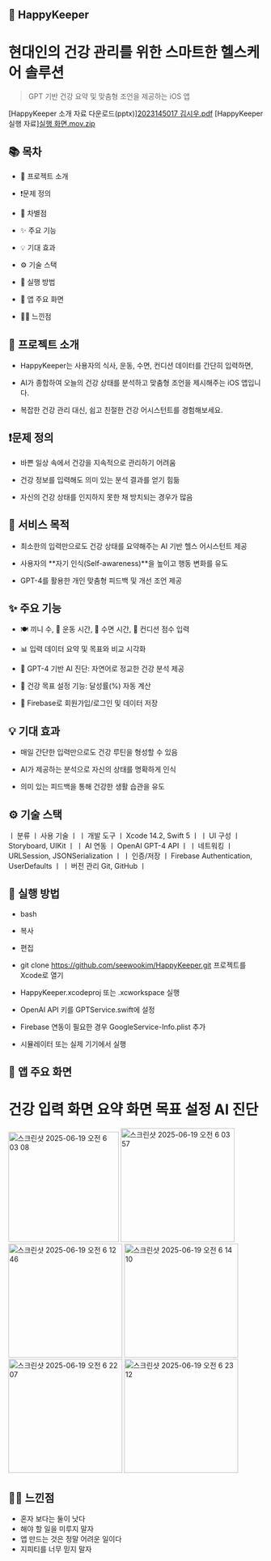 ## 🌱 HappyKeeper
# 현대인의 건강 관리를 위한 스마트한 헬스케어 솔루션
> GPT 기반 건강 요약 및 맞춤형 조언을 제공하는 iOS 앱

[HappyKeeper 소개 자료 다운로드(pptx)][2023145017 김시우.pdf](https://github.com/user-attachments/files/20805345/2023145017.pdf)
[HappyKeeper 실행 자료][실행 화면.mov.zip](https://github.com/user-attachments/files/20805347/2025-06-19.6.28.43.mov.zip)



## 📚 목차

- 🧠 프로젝트 소개

- ❗️문제 정의

- 🎯 차별점

- ✨ 주요 기능

- 💡 기대 효과

- ⚙️ 기술 스택

- 🚀 실행 방법

- 📸 앱 주요 화면

- 🙋‍♀️ 느낀점

## 🧠 프로젝트 소개
- HappyKeeper는 사용자의 식사, 운동, 수면, 컨디션 데이터를 간단히 입력하면,

- AI가 종합하여 오늘의 건강 상태를 분석하고 맞춤형 조언을 제시해주는 iOS 앱입니다.

- 복잡한 건강 관리 대신, 쉽고 친절한 건강 어시스턴트를 경험해보세요.

## ❗️문제 정의

- 바쁜 일상 속에서 건강을 지속적으로 관리하기 어려움

- 건강 정보를 입력해도 의미 있는 분석 결과를 얻기 힘듦

- 자신의 건강 상태를 인지하지 못한 채 방치되는 경우가 많음

## 🎯 서비스 목적

- 최소한의 입력만으로도 건강 상태를 요약해주는 AI 기반 헬스 어시스턴트 제공

- 사용자의 **자기 인식(Self-awareness)**을 높이고 행동 변화를 유도

- GPT-4를 활용한 개인 맞춤형 피드백 및 개선 조언 제공

## ✨ 주요 기능

- 🍽️ 끼니 수, 🏃 운동 시간, 🛌 수면 시간, 🧠 컨디션 점수 입력

- 📊 입력 데이터 요약 및 목표와 비교 시각화

- 🤖 GPT-4 기반 AI 진단: 자연어로 정교한 건강 분석 제공

- 🎯 건강 목표 설정 기능: 달성률(%) 자동 계산

- 🔐 Firebase로 회원가입/로그인 및 데이터 저장

## 💡 기대 효과

- 매일 간단한 입력만으로도 건강 루틴을 형성할 수 있음

- AI가 제공하는 분석으로 자신의 상태를 명확하게 인식

- 의미 있는 피드백을 통해 건강한 생활 습관을 유도

## ⚙️ 기술 스택

ㅣ 분류 ㅣ 사용 기술 ㅣ
ㅣ 개발 도구 ㅣ Xcode 14.2, Swift 5 ㅣ
ㅣ UI 구성 ㅣ Storyboard, UIKit ㅣ
ㅣ AI 연동 ㅣ	OpenAI GPT-4 API ㅣ
ㅣ 네트워킹 ㅣ URLSession, JSONSerialization ㅣ
ㅣ 인증/저장 ㅣ	Firebase Authentication, UserDefaults ㅣ
ㅣ 버전 관리	Git, GitHub ㅣ

## 🚀 실행 방법

- bash
- 복사
- 편집
- git clone https://github.com/seewookim/HappyKeeper.git
프로젝트를 Xcode로 열기

- HappyKeeper.xcodeproj 또는 .xcworkspace 실행

- OpenAI API 키를 GPTService.swift에 설정

- Firebase 연동이 필요한 경우 GoogleService-Info.plist 추가

- 시뮬레이터 또는 실제 기기에서 실행

## 📸 앱 주요 화면
# 건강 입력 화면	요약 화면	목표 설정	AI 진단

<img width="218" alt="스크린샷 2025-06-19 오전 6 03 08" src="https://github.com/user-attachments/assets/cb175548-826d-4ff9-95e1-b025cdf836c9" />
<img width="225" alt="스크린샷 2025-06-19 오전 6 03 57" src="https://github.com/user-attachments/assets/af58eaa9-76b7-43e7-bf4b-39fd2fcd416f" />
<img width="225" alt="스크린샷 2025-06-19 오전 6 12 46" src="https://github.com/user-attachments/assets/80661ba7-c716-4449-bc3c-7b17c5fdeda3" />
<img width="225" alt="스크린샷 2025-06-19 오전 6 14 10" src="https://github.com/user-attachments/assets/f511b094-3405-4949-ace6-91807ee7ec86" />
<img width="225" alt="스크린샷 2025-06-19 오전 6 22 07" src="https://github.com/user-attachments/assets/a077139a-30e7-480e-8b40-a1e0b6d67c69" />
<img width="225" alt="스크린샷 2025-06-19 오전 6 23 12" src="https://github.com/user-attachments/assets/96b7bc90-b065-4979-8b25-197203ed588d" />




## 🙋‍♀️ 느낀점

- 혼자 보다는 둘이 낫다
- 해야 할 일을 미루지 말자
- 앱 만드는 것은 정말 어려운 일이다
- 지피티를 너무 믿지 말자

